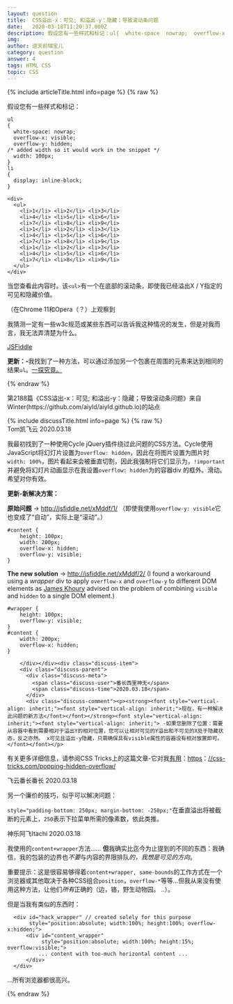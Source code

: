 ```yaml
---
layout: question
title:  CSS溢出-x：可见; 和溢出-y：隐藏；导致滚动条问题
date:   2020-03-18T11:20:37.000Z
description: 假设您有一些样式和标记：ul{  white-space  nowrap;  overflow-x  visible;  overflow...
img: 
author: 逆天前端宝儿
category: question
answer: 4
tags: HTML CSS
topic: CSS
---
```

<div class="article-root">
  <div class="article">
    {% include articleTitle.html info=page %}
    {% raw %}
    <div class="article-content"><p><font style="vertical-align: inherit;"><font style="vertical-align: inherit;">假设您有一些样式和标记：</font></font></p>

<p></p><div class="snippet" data-lang="js" data-hide="false" data-console="false" data-babel="false">
<div class="snippet-code">
<pre class="snippet-code-css lang-css prettyprint-override"><code>ul<font></font>
{<font></font>
  white-space: nowrap;<font></font>
  overflow-x: visible;<font></font>
  overflow-y: hidden;<font></font>
/* added width so it would work in the snippet */<font></font>
  width: 100px; <font></font>
}<font></font>
li<font></font>
{<font></font>
  display: inline-block;<font></font>
}</code></pre>
<pre class="snippet-code-html lang-html prettyprint-override"><code>&lt;div&gt;<font></font>
  &lt;ul&gt;<font></font>
    &lt;li&gt;1&lt;/li&gt; &lt;li&gt;2&lt;/li&gt; &lt;li&gt;3&lt;/li&gt;<font></font>
    &lt;li&gt;4&lt;/li&gt; &lt;li&gt;5&lt;/li&gt; &lt;li&gt;6&lt;/li&gt;<font></font>
    &lt;li&gt;7&lt;/li&gt; &lt;li&gt;8&lt;/li&gt; &lt;li&gt;9&lt;/li&gt;<font></font>
    &lt;li&gt;1&lt;/li&gt; &lt;li&gt;2&lt;/li&gt; &lt;li&gt;3&lt;/li&gt;<font></font>
    &lt;li&gt;4&lt;/li&gt; &lt;li&gt;5&lt;/li&gt; &lt;li&gt;6&lt;/li&gt;<font></font>
    &lt;li&gt;7&lt;/li&gt; &lt;li&gt;8&lt;/li&gt; &lt;li&gt;9&lt;/li&gt;<font></font>
    &lt;li&gt;1&lt;/li&gt; &lt;li&gt;2&lt;/li&gt; &lt;li&gt;3&lt;/li&gt;<font></font>
    &lt;li&gt;4&lt;/li&gt; &lt;li&gt;5&lt;/li&gt; &lt;li&gt;6&lt;/li&gt;<font></font>
    &lt;li&gt;7&lt;/li&gt; &lt;li&gt;8&lt;/li&gt; &lt;li&gt;9&lt;/li&gt;<font></font>
  &lt;/ul&gt;<font></font>
&lt;/div&gt;</code></pre>
</div>
</div>
<p></p>

<p><font style="vertical-align: inherit;"><font style="vertical-align: inherit;">当您查看此内容时。</font><font style="vertical-align: inherit;">该</font></font><code>&lt;ul&gt;</code><font style="vertical-align: inherit;"><font style="vertical-align: inherit;">有一个在底部的滚动条，即使我已经溢出X / Y指定的可见和隐藏价值。</font></font></p>

<p><font style="vertical-align: inherit;"><font style="vertical-align: inherit;">（在Chrome 11和Opera（？）上观察到</font></font></p>

<p><font style="vertical-align: inherit;"><font style="vertical-align: inherit;">我猜测一定有一些w3c规范或某些东西可以告诉我这种情况的发生，但是对我而言，我无法弄清楚为什么。 </font></font></p>

<p><a href="http://jsfiddle.net/3xv6A/" rel="noreferrer"><font style="vertical-align: inherit;"><font style="vertical-align: inherit;">JSFiddle</font></font></a></p>

<p><strong><font style="vertical-align: inherit;"><font style="vertical-align: inherit;">更新：-</font></font></strong><font style="vertical-align: inherit;"><font style="vertical-align: inherit;">我找到了一种方法，可以通过添加另一个包裹在周围的元素来达到相同的结果</font></font><code>ul</code><font style="vertical-align: inherit;"><font style="vertical-align: inherit;">。</font></font><a href="http://jsfiddle.net/3xv6A/9/" rel="noreferrer"><font style="vertical-align: inherit;"><font style="vertical-align: inherit;">一探究竟。</font></font></a></p></div>
    {% endraw %}
  </div>
  <p class="winter_mark">第2188篇《CSS溢出-x：可见; 和溢出-y：隐藏；导致滚动条问题》来自Winter(https://github.com/aiyld/aiyld.github.io)的站点</p>
  <div class="discuss-wrapper">
    {% include discussTitle.html info=page %}
    {% raw %}
    <div class="discuss-list">
    <div class="discuss-item">
        <div class="discuss-parent">
          <div class="discuss-meta">
            <span class="discuss-user">Tom凯飞云</span>
            <span class="discuss-time">2020.03.18</span>
          </div>
          <div class="discuss-comment"><p><font style="vertical-align: inherit;"><font style="vertical-align: inherit;">我最初找到了一种使用Cycle jQuery插件绕过此问题的CSS方法。</font><font style="vertical-align: inherit;">Cycle使用JavaScript将幻灯片设置为</font></font><code>overflow: hidden</code><font style="vertical-align: inherit;"><font style="vertical-align: inherit;">，因此在将图片设置为图片时</font></font><code>width: 100%</code><font style="vertical-align: inherit;"><font style="vertical-align: inherit;">，图片看起来会被垂直切割，因此我强制将它们显示为，</font></font><code>!important</code><font style="vertical-align: inherit;"><font style="vertical-align: inherit;">并避免将幻灯片动画显示在我设置</font></font><code>overflow: hidden</code><font style="vertical-align: inherit;"><font style="vertical-align: inherit;">为的容器div </font><font style="vertical-align: inherit;">的框外</font><font style="vertical-align: inherit;">。滑动。</font><font style="vertical-align: inherit;">希望对你有效。</font></font></p>

<p><strong><font style="vertical-align: inherit;"><font style="vertical-align: inherit;">更新-新解决方案：</font></font></strong></p>

<p><strong><font style="vertical-align: inherit;"><font style="vertical-align: inherit;">原始问题</font></font></strong><font style="vertical-align: inherit;"><font style="vertical-align: inherit;"> -&gt; </font></font><a href="http://jsfiddle.net/xMddf/1/" rel="noreferrer"><font style="vertical-align: inherit;"><font style="vertical-align: inherit;">http://jsfiddle.net/xMddf/1/</font></font></a><font style="vertical-align: inherit;"><font style="vertical-align: inherit;"> 
（即使我使用</font></font><code>overflow-y: visible</code><font style="vertical-align: inherit;"><font style="vertical-align: inherit;">它也变成了“自动”，实际上是“滚动”。）</font></font></p>

<pre class="lang-css prettyprint-override"><code>#content {<font></font>
    height: 100px;<font></font>
    width: 200px;<font></font>
    overflow-x: hidden;<font></font>
    overflow-y: visible;<font></font>
}<font></font>
</code></pre>

<p><strong>The new solution</strong> -&gt; <a href="http://jsfiddle.net/xMddf/2/" rel="noreferrer">http://jsfiddle.net/xMddf/2/</a>
(I found a workaround using a <em>wrapper</em> div to apply <code>overflow-x</code> and <code>overflow-y</code> to different DOM elements as <a href="https://stackoverflow.com/users/684890/james-khoury">James Khoury</a> advised on the problem of combining <code>visible</code> and <code>hidden</code> to a single DOM element.)</p>

<pre class="lang-css prettyprint-override"><code>#wrapper {<font></font>
    height: 100px;<font></font>
    overflow-y: visible;<font></font>
}<font></font>
#content {<font></font>
    width: 200px;<font></font>
    overflow-x: hidden;<font></font>
}<font></font>
</code></pre></div>
        </div></div><div class="discuss-item">
        <div class="discuss-parent">
          <div class="discuss-meta">
            <span class="discuss-user">番长西里神无</span>
            <span class="discuss-time">2020.03.18</span>
          </div>
          <div class="discuss-comment"><p><strong><font style="vertical-align: inherit;"><font style="vertical-align: inherit;">现在，有一种解决此问题的新方法</font></font></strong><font style="vertical-align: inherit;"><font style="vertical-align: inherit;"> -如果您删除了位置：需要从容器中看到需要相对于溢出Y的相对位置，您可以让相对可见的Y溢出和不可见的X处于隐藏状态，反之亦然。 x可见且溢出-y隐藏，只需确保具有visible属性的容器没有相对放置即可。</font></font></p>

<p><font style="vertical-align: inherit;"><font style="vertical-align: inherit;">有关更多详细信息，请参阅CSS Tricks上的这篇文章-它对我</font><a href="https://css-tricks.com/popping-hidden-overflow/" rel="nofollow noreferrer"><font style="vertical-align: inherit;">有用</font></a><font style="vertical-align: inherit;">：</font><a href="https://css-tricks.com/popping-hidden-overflow/" rel="nofollow noreferrer"><font style="vertical-align: inherit;">https</font></a><font style="vertical-align: inherit;">：</font></font><a href="https://css-tricks.com/popping-hidden-overflow/" rel="nofollow noreferrer"><font style="vertical-align: inherit;"><font style="vertical-align: inherit;">//css-tricks.com/popping-hidden-overflow/</font></font></a></p></div>
        </div></div><div class="discuss-item">
        <div class="discuss-parent">
          <div class="discuss-meta">
            <span class="discuss-user">飞云番长番长</span>
            <span class="discuss-time">2020.03.18</span>
          </div>
          <div class="discuss-comment"><p><font style="vertical-align: inherit;"><font style="vertical-align: inherit;">另一个廉价的技巧，似乎可以解决问题：</font></font></p>

<p><code>style="padding-bottom: 250px; margin-bottom: -250px;"</code><font style="vertical-align: inherit;"><font style="vertical-align: inherit;">在垂直溢出将被截断的元素上，</font></font><code>250</code><font style="vertical-align: inherit;"><font style="vertical-align: inherit;">表示下拉菜单所需的像素数，</font><font style="vertical-align: inherit;">依此类推</font><font style="vertical-align: inherit;">。</font></font></p></div>
        </div></div><div class="discuss-item">
        <div class="discuss-parent">
          <div class="discuss-meta">
            <span class="discuss-user">神乐阿飞Itachi</span>
            <span class="discuss-time">2020.03.18</span>
          </div>
          <div class="discuss-comment"><p><font style="vertical-align: inherit;"><font style="vertical-align: inherit;">我使用的</font></font><code>content+wrapper</code><font style="vertical-align: inherit;"><font style="vertical-align: inherit;">方法...... </font></font><strong><font style="vertical-align: inherit;"><font style="vertical-align: inherit;">但</font></font></strong><font style="vertical-align: inherit;"><font style="vertical-align: inherit;">我确实比迄今为止提到的不同的东西：我确信，我的包装的边界也</font></font><em><font style="vertical-align: inherit;"><font style="vertical-align: inherit;">不要</font></font></em><font style="vertical-align: inherit;"><font style="vertical-align: inherit;">与内容的界限排队</font></font><em><font style="vertical-align: inherit;"><font style="vertical-align: inherit;">的，我想是可见的方向</font></font></em><font style="vertical-align: inherit;"><font style="vertical-align: inherit;">。</font></font></p>

<p><font style="vertical-align: inherit;"><font style="vertical-align: inherit;">重要提示：这是很容易够得着</font></font><code>content+wrapper, same-bounds</code><font style="vertical-align: inherit;"><font style="vertical-align: inherit;">的工作方式在一个浏览器或其他取决于各种CSS组合</font></font><code>position</code><font style="vertical-align: inherit;"><font style="vertical-align: inherit;">，</font></font><code>overflow-*</code><font style="vertical-align: inherit;"><font style="vertical-align: inherit;">等等...但我从来没有使用这种方法，让他们</font></font><em><font style="vertical-align: inherit;"><font style="vertical-align: inherit;">所有</font></font></em><font style="vertical-align: inherit;"><font style="vertical-align: inherit;">正确的（边，铬，野生动物园。 ..）。</font></font></p>

<p><font style="vertical-align: inherit;"><font style="vertical-align: inherit;">但是当我有类似的东西时：</font></font></p>

<pre><code>  &lt;div id="hack_wrapper" // created solely for this purpose<font></font>
       style="position:absolute; width:100%; height:100%; overflow-x:hidden;"&gt;<font></font>
      &lt;div id="content_wrapper"<font></font>
           style="position:absolute; width:100%; height:15%; overflow:visible;"&gt;         <font></font>
          ... content with too-much horizontal content ... <font></font>
      &lt;/div&gt;<font></font>
  &lt;/div&gt;<font></font>
</code></pre>

<p><font style="vertical-align: inherit;"><font style="vertical-align: inherit;">...所有浏览器都很高兴。</font></font></p></div>
        </div></div>
    </div>
    {% endraw %}
  </div>
<div>
